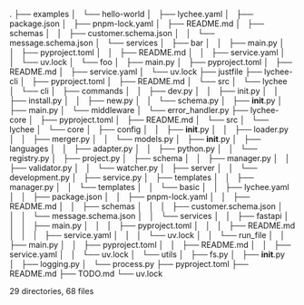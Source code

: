 .
├── examples
│   └── hello-world
│   ├── lychee.yaml
│   ├── package.json
│   ├── pnpm-lock.yaml
│   ├── README.md
│   ├── schemas
│   │   ├── customer.schema.json
│   │   └── message.schema.json
│   └── services
│   ├── bar
│   │   ├── main.py
│   │   ├── pyproject.toml
│   │   ├── README.md
│   │   ├── service.yaml
│   │   └── uv.lock
│   └── foo
│   ├── main.py
│   ├── pyproject.toml
│   ├── README.md
│   ├── service.yaml
│   └── uv.lock
├── justfile
├── lychee-cli
│   ├── pyproject.toml
│   ├── README.md
│   └── src
│   └── lychee
│   └── cli
│   ├── commands
│   │   ├── dev.py
│   │   ├── init.py
│   │   ├── install.py
│   │   ├── new.py
│   │   └── schema.py
│   ├── **init**.py
│   ├── main.py
│   └── middleware
│   └── error_handler.py
├── lychee-core
│   ├── pyproject.toml
│   ├── README.md
│   └── src
│   └── lychee
│   └── core
│   ├── config
│   │   ├── **init**.py
│   │   ├── loader.py
│   │   ├── merger.py
│   │   └── models.py
│   ├── **init**.py
│   ├── languages
│   │   ├── adapter.py
│   │   ├── python.py
│   │   └── registry.py
│   ├── project.py
│   ├── schema
│   │   ├── manager.py
│   │   ├── validator.py
│   │   └── watcher.py
│   ├── server
│   │   └── development.py
│   ├── service.py
│   ├── templates
│   │   ├── manager.py
│   │   └── templates
│   │   └── basic
│   │   ├── lychee.yaml
│   │   ├── package.json
│   │   ├── pnpm-lock.yaml
│   │   ├── README.md
│   │   ├── schemas
│   │   │   ├── customer.schema.json
│   │   │   └── message.schema.json
│   │   └── services
│   │   ├── fastapi
│   │   │   ├── main.py
│   │   │   ├── pyproject.toml
│   │   │   ├── README.md
│   │   │   ├── service.yaml
│   │   │   └── uv.lock
│   │   └── run_file
│   │   ├── main.py
│   │   ├── pyproject.toml
│   │   ├── README.md
│   │   ├── service.yaml
│   │   └── uv.lock
│   └── utils
│   ├── fs.py
│   ├── **init**.py
│   ├── logging.py
│   └── process.py
├── pyproject.toml
├── README.md
├── TODO.md
└── uv.lock

29 directories, 68 files

